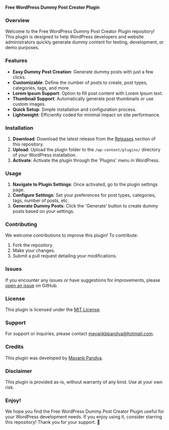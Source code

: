 **Free WordPress Dummy Post Creator Plugin**

### Overview

Welcome to the Free WordPress Dummy Post Creator Plugin repository! This plugin is designed to help WordPress developers and website administrators quickly generate dummy content for testing, development, or demo purposes.

### Features

- **Easy Dummy Post Creation**: Generate dummy posts with just a few clicks.
- **Customizable**: Define the number of posts to create, post types, categories, tags, and more.
- **Lorem Ipsum Support**: Option to fill post content with Lorem Ipsum text.
- **Thumbnail Support**: Automatically generate post thumbnails or use custom images.
- **Quick Setup**: Simple installation and configuration process.
- **Lightweight**: Efficiently coded for minimal impact on site performance.

### Installation

1. **Download**: Download the latest release from the [Releases](https://github.com/mayankbpandya/wp-dummy-posts-creator/releases) section of this repository.
2. **Upload**: Upload the plugin folder to the `/wp-content/plugins/` directory of your WordPress installation.
3. **Activate**: Activate the plugin through the 'Plugins' menu in WordPress.

### Usage

1. **Navigate to Plugin Settings**: Once activated, go to the plugin settings page.
2. **Configure Settings**: Set your preferences for post types, categories, tags, number of posts, etc.
3. **Generate Dummy Posts**: Click the 'Generate' button to create dummy posts based on your settings.

### Contributing

We welcome contributions to improve this plugin! To contribute:

1. Fork the repository.
2. Make your changes.
3. Submit a pull request detailing your modifications.

### Issues

If you encounter any issues or have suggestions for improvements, please [open an issue](https://github.com/mayankbpandya/wp-dummy-posts-creator/issues) on GitHub.

### License

This plugin is licensed under the [MIT License](LICENSE).

### Support

For support or inquiries, please contact [mayankbpandya@hotmail.com](mailto:mayankbpandya@hotmail.com).

### Credits

This plugin was developed by [Mayank Pandya](https://github.com/mayankbpandya).

### Disclaimer

This plugin is provided as-is, without warranty of any kind. Use at your own risk.

### Enjoy!

We hope you find the Free WordPress Dummy Post Creator Plugin useful for your WordPress development needs. If you enjoy using it, consider starring this repository! Thank you for your support. 🚀
